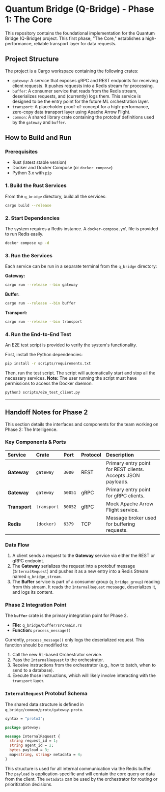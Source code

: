 # Quantum Bridge (Q-Bridge) - Phase 1: The Core

This repository contains the foundational implementation for the Quantum Bridge (Q-Bridge) project. This first phase, "The Core," establishes a high-performance, reliable transport layer for data requests.

## Project Structure

The project is a Cargo workspace containing the following crates:

-   `gateway`: A service that exposes gRPC and REST endpoints for receiving client requests. It pushes requests into a Redis stream for processing.
-   `buffer`: A consumer service that reads from the Redis stream, deserializes requests, and (currently) logs them. This service is designed to be the entry point for the future ML orchestration layer.
-   `transport`: A placeholder proof-of-concept for a high-performance, zero-copy data transport layer using Apache Arrow Flight.
-   `common`: A shared library crate containing the protobuf definitions used by the `gateway` and `buffer`.

## How to Build and Run

### Prerequisites

-   Rust (latest stable version)
-   Docker and Docker Compose (or `docker compose`)
-   Python 3.x with `pip`

### 1. Build the Rust Services

From the `q_bridge` directory, build all the services:

```bash
cargo build --release
```

### 2. Start Dependencies

The system requires a Redis instance. A `docker-compose.yml` file is provided to run Redis easily.

```bash
docker compose up -d
```

### 3. Run the Services

Each service can be run in a separate terminal from the `q_bridge` directory:

**Gateway:**
```bash
cargo run --release --bin gateway
```

**Buffer:**
```bash
cargo run --release --bin buffer
```

**Transport:**
```bash
cargo run --release --bin transport
```

### 4. Run the End-to-End Test

An E2E test script is provided to verify the system's functionality.

First, install the Python dependencies:
```bash
pip install -r scripts/requirements.txt
```

Then, run the test script. The script will automatically start and stop all the necessary services.
**Note:** The user running the script must have permissions to access the Docker daemon.

```bash
python3 scripts/e2e_test_client.py
```

---

## Handoff Notes for Phase 2

This section details the interfaces and components for the team working on Phase 2: The Intelligence.

### Key Components & Ports

| Service   | Crate       | Port    | Protocol | Description                                                              |
| :-------- | :---------- | :------ | :------- | :----------------------------------------------------------------------- |
| **Gateway** | `gateway`   | `3000`  | REST     | Primary entry point for REST clients. Accepts JSON payloads.             |
| **Gateway** | `gateway`   | `50051` | gRPC     | Primary entry point for gRPC clients.                                    |
| **Transport** | `transport` | `50052` | gRPC     | Mock Apache Arrow Flight service.                                        |
| **Redis**   | `(docker)`  | `6379`  | TCP      | Message broker used for buffering requests.                              |

### Data Flow

1.  A client sends a request to the **Gateway** service via either the REST or gRPC endpoint.
2.  The **Gateway** serializes the request into a protobuf message (`InternalRequest`) and pushes it as a new entry into a Redis Stream named `q_bridge_stream`.
3.  The **Buffer** service is part of a consumer group (`q_bridge_group`) reading from this stream. It reads the `InternalRequest` message, deserializes it, and logs its content.

### Phase 2 Integration Point

The **`buffer`** crate is the primary integration point for Phase 2.

-   **File:** `q_bridge/buffer/src/main.rs`
-   **Function:** `process_message()`

Currently, `process_message()` only logs the deserialized request. This function should be modified to:
1.  Call the new RL-based Orchestrator service.
2.  Pass the `InternalRequest` to the orchestrator.
3.  Receive instructions from the orchestrator (e.g., how to batch, when to send to a database).
4.  Execute those instructions, which will likely involve interacting with the `transport` layer.

### `InternalRequest` Protobuf Schema

The shared data structure is defined in `q_bridge/common/proto/gateway.proto`.

```proto
syntax = "proto3";

package gateway;

message InternalRequest {
  string request_id = 1;
  string agent_id = 2;
  bytes payload = 3;
  map<string, string> metadata = 4;
}
```

This structure is used for all internal communication via the Redis buffer. The `payload` is application-specific and will contain the core query or data from the client. The `metadata` can be used by the orchestrator for routing or prioritization decisions.
